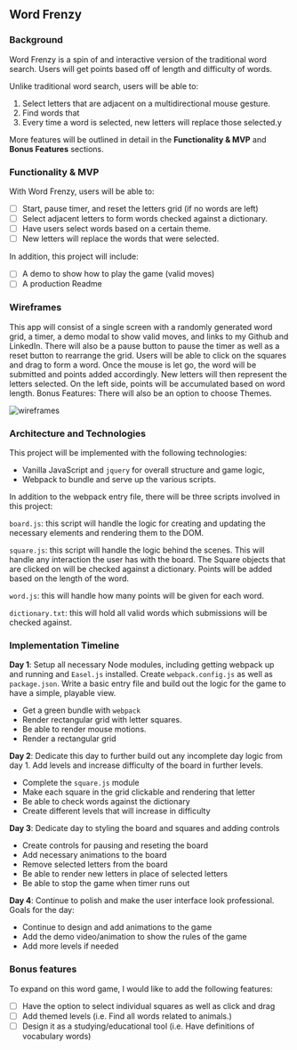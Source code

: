 ## Word Frenzy

 ### Background

 Word Frenzy is a spin of and interactive version of the traditional word search. Users will get points based off of length and difficulty of words.

 Unlike traditional word search, users will be able to:
 1) Select letters that are adjacent on a multidirectional mouse gesture.
 2) Find words that
 3) Every time a word is selected, new letters will replace those selected.y

 More features will be outlined in detail in the **Functionality & MVP** and **Bonus Features** sections.

 ### Functionality & MVP  

 With Word Frenzy, users will be able to:

 - [ ] Start, pause timer, and reset the letters grid (if no words are left)
 - [ ] Select adjacent letters to form words checked against a dictionary.
 - [ ] Have users select words based on a certain theme.
 - [ ] New letters will replace the words that were selected.

 In addition, this project will include:

 - [ ] A demo to show how to play the game (valid moves)
 - [ ] A production Readme

 ### Wireframes

 This app will consist of a single screen with a randomly generated word grid, a timer, a demo modal to show valid moves, and links to my Github and LinkedIn. There will also be a pause button to pause the timer as well as a reset button to rearrange the grid. Users will be able to click on the squares and drag to form a word. Once the mouse is let go, the word will be submitted and points added accordingly. New letters will then represent the letters selected. On the left side, points will be accumulated based on word length. Bonus Features: There will also be an option to choose Themes.

 ![wireframes](images/js_wireframe.jpeg)

 ### Architecture and Technologies

 This project will be implemented with the following technologies:

 - Vanilla JavaScript and `jquery` for overall structure and game logic,
 - Webpack to bundle and serve up the various scripts.

 In addition to the webpack entry file, there will be three scripts involved in this project:

 `board.js`: this script will handle the logic for creating and updating the necessary elements and rendering them to the DOM.

 `square.js`: this script will handle the logic behind the scenes.  This will handle any interaction the user has with the board. The Square objects that are clicked on will be checked against a dictionary. Points will be added based on the length of the word.

  `word.js`: this will handle how many points will be given for each word.

  `dictionary.txt`: this will hold all valid words which submissions will be checked against.

 ### Implementation Timeline

 **Day 1**: Setup all necessary Node modules, including getting webpack up and running and `Easel.js` installed.  Create `webpack.config.js` as well as `package.json`.  Write a basic entry file and build out the logic for the game to have a simple, playable view.

 - Get a green bundle with `webpack`
 - Render rectangular grid with letter squares.
 - Be able to render mouse motions.
 - Render a rectangular grid

 **Day 2**: Dedicate this day to further build out any incomplete day logic from day 1. Add levels and increase difficulty of the board in further levels.

 - Complete the `square.js` module
 - Make each square in the grid clickable and rendering that letter
 - Be able to check words against the dictionary
 - Create different levels that will increase in difficulty

 **Day 3**: Dedicate day to styling the board and squares and adding controls

 - Create controls for pausing and reseting the board
 - Add necessary animations to the board
 - Remove selected letters from the board
 - Be able to render new letters in place of selected letters
 - Be able to stop the game when timer runs out


 **Day 4**: Continue to polish and make the user interface look professional.  Goals for the day:

 - Continue to design and add animations to the game
 - Add the demo video/animation to show the rules of the game
 - Add more levels if needed


 ### Bonus features

 To expand on this word game, I would like to add the following features:

- [ ] Have the option to select individual squares as well as click and drag
- [ ] Add themed levels (i.e. Find all words related to animals.)
- [ ] Design it as a studying/educational tool (i.e. Have definitions of vocabulary words)
